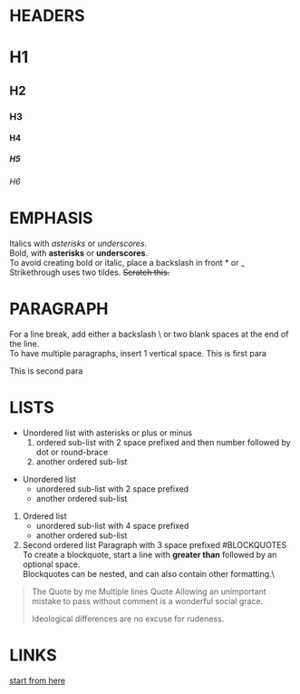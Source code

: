 # HEADERS
# H1
## H2
### H3
#### H4
##### H5
###### H6
# EMPHASIS
Italics with *asterisks* or _underscores_.\
Bold, with **asterisks** or __underscores__.\
To avoid creating bold or italic, place a backslash in front \* or \_\
Strikethrough uses two tildes. ~~Scratch this.~~
# PARAGRAPH
For a line break, add either a backslash \ or two blank spaces at the end of the line.\
To have multiple paragraphs, insert 1 vertical space.
This is first para

This is second para
# LISTS
+ Unordered list with asterisks or plus or minus
  1. ordered sub-list with 2 space prefixed and then number followed by dot or round-brace
  2. another ordered sub-list
* Unordered list
  * unordered sub-list with 2 space prefixed
  * another ordered sub-list
1. Ordered list
    - unordered sub-list with 4 space prefixed
    - another ordered sub-list
2. Second ordered list
   Paragraph with 3 space prefixed
#BLOCKQUOTES
To create a blockquote, start a line with __greater than__ followed by an optional space.\
Blockquotes can be nested, and can also contain other formatting.\
> The Quote by me
Multiple lines Quote
> Allowing an unimportant mistake to pass without comment is a wonderful social grace.
>
> Ideological differences are no excuse for rudeness.
# LINKS
[start from here](https://commonmark.org/help/tutorial/07-links.html)
